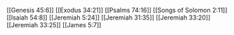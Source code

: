 [[Genesis 45:6]]
[[Exodus 34:21]]
[[Psalms 74:16]]
[[Songs of Solomon 2:11]]
[[Isaiah 54:8]]
[[Jeremiah 5:24]]
[[Jeremiah 31:35]]
[[Jeremiah 33:20]]
[[Jeremiah 33:25]]
[[James 5:7]]

